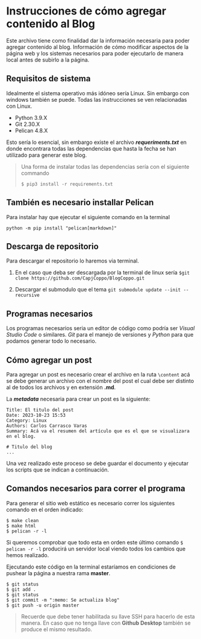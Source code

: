 # Instrucciones de cómo agregar contenido al Blog

Este archivo tiene como finalidad dar la información necesaria para poder agregar contenido al blog. Información de cómo modificar aspectos de la página web y los sistemas necesarios para poder ejecutarlo de manera local antes de subirlo a la página.

## Requisitos de sistema
Idealmente el sistema operativo más idóneo sería Linux. Sin embargo con windows también se puede. 
Todas las instrucciones se ven relacionadas con Linux.

* Python  3.9.X
* Git 2.30.X
* Pelican 4.8.X

Esto sería lo esencial, sin embargo existe el archivo ***requeriments.txt*** en donde encontrara todas las dependencias que hasta la fecha se han utilizado para generar este blog.

> Una forma de instalar todas las dependencias sería con el siguiente commando 
>~~~
>$ pip3 install -r requirements.txt
>~~~

## También es necesario installar Pelican

Para instalar hay que ejecutar el siguiente comando en la terminal
~~~
python -m pip install "pelican[markdown]"
~~~
## Descarga de repositorio
Para descargar el repositorio lo haremos via terminal.

1. En el caso que deba ser descargada por la terminal de linux sería
`$git clone https://github.com/CapjCoppo/BlogCoppo.git`

2. Descargar el submodulo que el tema
`git submodule update --init --recursive`

## Programas necesarios
Los programas necesarios seria un editor de código como podría ser *Visual Studio Code* o similares. *Git* para el manejo de versiones y *Python* para que podamos generar todo lo necesario.

## Cómo agregar un post
Para agregar un post es necesario crear el archivo en la ruta `\content` acá se debe generar un archivo con el nombre del post el cual debe ser distinto al de todos los archivos y en extensión **.md**.

La ***metadata*** necesaria para crear un post es la siguiente:
~~~
Title: El titulo del post
Date: 2023-10-23 15:53
Category: Linux
Authors: Carlos Carrasco Varas
Summary: Acá va el resumen del artículo que es el que se visualizara en el blog.

# Titulo del blog
...

~~~
Una vez realizado este proceso se debe guardar el documento y ejecutar los scripts que se indican a continuación.
## Comandos necesarios para correr el programa
Para generar el sitio web estático es necesario correr los siguientes comando en el orden indicado:

~~~
$ make clean
$ make html
$ pelican -r -l
~~~

Si queremos comprobar que todo esta en orden este último comando `$ pelican -r -l` producirá un servidor local viendo todos los cambios que hemos realizado.

Ejecutando este código en la terminal estaríamos en condiciones de pushear la página a nuestra rama **master**.
~~~
$ git status
$ git add .
$ git status
$ git commit -m ":memo: Se actualiza blog"
$ git push -u origin master 
~~~
> Recuerde que debe tener habilitada su llave SSH para hacerlo de esta manera. En caso que no tenga llave con **Github Desktop** también se produce el mismo resultado.
